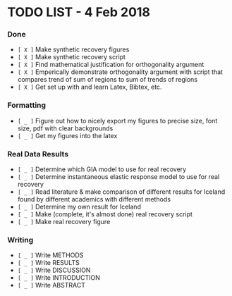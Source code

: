 # TODO LIST - 4 Feb 2018

### Done

* `[ X ]` Make synthetic recovery figures
* `[ X ]` Make synthetic recovery script
* `[ X ]` Find mathematical justification for orthogonality argument
* `[ X ]` Emperically demonstrate orthogonality argument with script that compares trend of sum of regions to sum of trends of regions
* `[ X ]` Get set up with and learn Latex, Bibtex, etc.

### Formatting

* `[ _ ]` Figure out how to nicely export my figures to precise size, font size, pdf with clear backgrounds
* `[ _ ]` Get my figures into the latex

### Real Data Results

* `[ _ ]` Determine which GIA model to use for real recovery
* `[ _ ]` Determine instantaneous elastic response model to use for real recovery
* `[ _ ]` Read literature & make comparison of different results for Iceland found by different academics with different methods
* `[ _ ]` Determine my own result for Iceland
* `[ _ ]` Make (complete, it's almost done) real recovery script
* `[ _ ]` Make real recovery figure

### Writing

* `[ _ ]` Write METHODS
* `[ _ ]` Write RESULTS
* `[ _ ]` Write DISCUSSION
* `[ _ ]` Write INTRODUCTION
* `[ _ ]` Write ABSTRACT